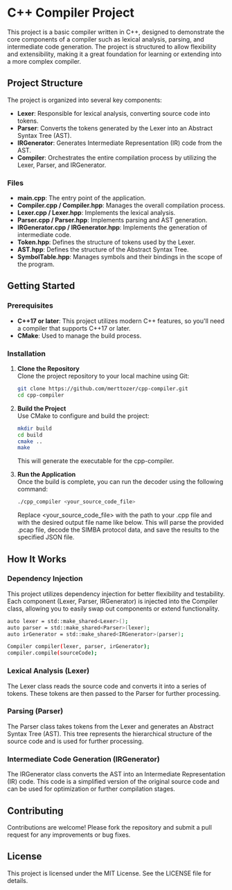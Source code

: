 # C++ Compiler Project

This project is a basic compiler written in C++, designed to demonstrate the core components of a compiler such as lexical analysis, parsing, and intermediate code generation. The project is structured to allow flexibility and extensibility, making it a great foundation for learning or extending into a more complex compiler.

## Project Structure

The project is organized into several key components:

- **Lexer**: Responsible for lexical analysis, converting source code into tokens.
- **Parser**: Converts the tokens generated by the Lexer into an Abstract Syntax Tree (AST).
- **IRGenerator**: Generates Intermediate Representation (IR) code from the AST.
- **Compiler**: Orchestrates the entire compilation process by utilizing the Lexer, Parser, and IRGenerator.

### Files

- **main.cpp**: The entry point of the application.
- **Compiler.cpp / Compiler.hpp**: Manages the overall compilation process.
- **Lexer.cpp / Lexer.hpp**: Implements the lexical analysis.
- **Parser.cpp / Parser.hpp**: Implements parsing and AST generation.
- **IRGenerator.cpp / IRGenerator.hpp**: Implements the generation of intermediate code.
- **Token.hpp**: Defines the structure of tokens used by the Lexer.
- **AST.hpp**: Defines the structure of the Abstract Syntax Tree.
- **SymbolTable.hpp**: Manages symbols and their bindings in the scope of the program.

## Getting Started

### Prerequisites

- **C++17 or later**: This project utilizes modern C++ features, so you'll need a compiler that supports C++17 or later.
- **CMake**: Used to manage the build process.

### Installation

1. **Clone the Repository**  
   Clone the project repository to your local machine using Git:

   ```bash
   git clone https://github.com/merttozer/cpp-compiler.git
   cd cpp-compiler
   ```

2. **Build the Project**  
   Use CMake to configure and build the project:

   ```bash
   mkdir build
   cd build
   cmake ..
   make
   ```
   This will generate the executable for the cpp-compiler.

3. **Run the Application**  
   Once the build is complete, you can run the decoder using the following command:

   ```bash
   ./cpp_compiler <your_source_code_file>
   ```
   Replace <your_source_code_file> with the path to your .cpp file and <output-json-file> with the desired output file name like below. This will parse the provided .pcap file, decode the SIMBA protocol data, and save the results to the specified JSON file.

## How It Works

### Dependency Injection

This project utilizes dependency injection for better flexibility and testability. Each component (Lexer, Parser, IRGenerator) is injected into the Compiler class, allowing you to easily swap out components or extend functionality.

   ```bash
   auto lexer = std::make_shared<Lexer>();
   auto parser = std::make_shared<Parser>(lexer);
   auto irGenerator = std::make_shared<IRGenerator>(parser);

   Compiler compiler(lexer, parser, irGenerator);
   compiler.compile(sourceCode);
   ```

### Lexical Analysis (Lexer)

The Lexer class reads the source code and converts it into a series of tokens. These tokens are then passed to the Parser for further processing.

### Parsing (Parser)

The Parser class takes tokens from the Lexer and generates an Abstract Syntax Tree (AST). This tree represents the hierarchical structure of the source code and is used for further processing.

### Intermediate Code Generation (IRGenerator)

The IRGenerator class converts the AST into an Intermediate Representation (IR) code. This code is a simplified version of the original source code and can be used for optimization or further compilation stages.

## Contributing

Contributions are welcome! Please fork the repository and submit a pull request for any improvements or bug fixes.

## License

This project is licensed under the MIT License. See the LICENSE file for details.